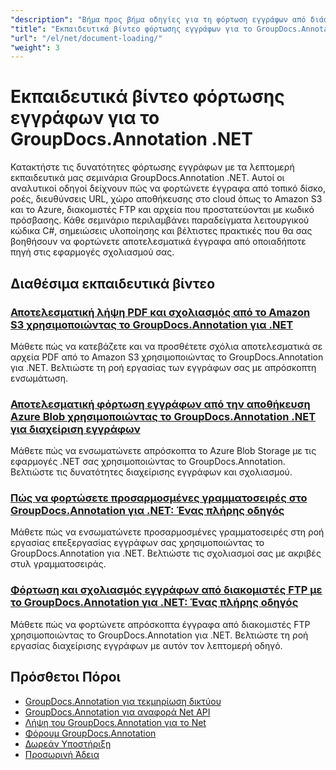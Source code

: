 ```yaml
---
"description": "Βήμα προς βήμα οδηγίες για τη φόρτωση εγγράφων από διάφορες πηγές χρησιμοποιώντας το GroupDocs.Annotation για .NET."
"title": "Εκπαιδευτικά βίντεο φόρτωσης εγγράφων για το GroupDocs.Annotation .NET"
"url": "/el/net/document-loading/"
"weight": 3
---
```


# Εκπαιδευτικά βίντεο φόρτωσης εγγράφων για το GroupDocs.Annotation .NET

Κατακτήστε τις δυνατότητες φόρτωσης εγγράφων με τα λεπτομερή εκπαιδευτικά μας σεμινάρια GroupDocs.Annotation .NET. Αυτοί οι αναλυτικοί οδηγοί δείχνουν πώς να φορτώνετε έγγραφα από τοπικό δίσκο, ροές, διευθύνσεις URL, χώρο αποθήκευσης στο cloud όπως το Amazon S3 και το Azure, διακομιστές FTP και αρχεία που προστατεύονται με κωδικό πρόσβασης. Κάθε σεμινάριο περιλαμβάνει παραδείγματα λειτουργικού κώδικα C#, σημειώσεις υλοποίησης και βέλτιστες πρακτικές που θα σας βοηθήσουν να φορτώνετε αποτελεσματικά έγγραφα από οποιαδήποτε πηγή στις εφαρμογές σχολιασμού σας.

## Διαθέσιμα εκπαιδευτικά βίντεο

### [Αποτελεσματική λήψη PDF και σχολιασμός από το Amazon S3 χρησιμοποιώντας το GroupDocs.Annotation για .NET](./download-annotate-pdfs-s3-groupdocs-dotnet/)
Μάθετε πώς να κατεβάζετε και να προσθέτετε σχόλια αποτελεσματικά σε αρχεία PDF από το Amazon S3 χρησιμοποιώντας το GroupDocs.Annotation για .NET. Βελτιώστε τη ροή εργασίας των εγγράφων σας με απρόσκοπτη ενσωμάτωση.

### [Αποτελεσματική φόρτωση εγγράφων από την αποθήκευση Azure Blob χρησιμοποιώντας το GroupDocs.Annotation .NET για διαχείριση εγγράφων](./load-documents-azure-blob-groupdocs-annotation-dotnet/)
Μάθετε πώς να ενσωματώνετε απρόσκοπτα το Azure Blob Storage με τις εφαρμογές .NET σας χρησιμοποιώντας το GroupDocs.Annotation. Βελτιώστε τις δυνατότητες διαχείρισης εγγράφων και σχολιασμού.

### [Πώς να φορτώσετε προσαρμοσμένες γραμματοσειρές στο GroupDocs.Annotation για .NET: Ένας πλήρης οδηγός](./master-custom-font-loading-groupdocs-annotation-dotnet/)
Μάθετε πώς να ενσωματώνετε προσαρμοσμένες γραμματοσειρές στη ροή εργασίας επεξεργασίας εγγράφων σας χρησιμοποιώντας το GroupDocs.Annotation για .NET. Βελτιώστε τις σχολιασμοί σας με ακριβές στυλ γραμματοσειράς.

### [Φόρτωση και σχολιασμός εγγράφων από διακομιστές FTP με το GroupDocs.Annotation για .NET: Ένας πλήρης οδηγός](./groupdocs-annotation-net-load-from-ftp/)
Μάθετε πώς να φορτώνετε απρόσκοπτα έγγραφα από διακομιστές FTP χρησιμοποιώντας το GroupDocs.Annotation για .NET. Βελτιώστε τη ροή εργασίας διαχείρισης εγγράφων με αυτόν τον λεπτομερή οδηγό.

## Πρόσθετοι Πόροι

- [GroupDocs.Annotation για τεκμηρίωση δικτύου](https://docs.groupdocs.com/annotation/net/)
- [GroupDocs.Annotation για αναφορά Net API](https://reference.groupdocs.com/annotation/net/)
- [Λήψη του GroupDocs.Annotation για το Net](https://releases.groupdocs.com/annotation/net/)
- [Φόρουμ GroupDocs.Annotation](https://forum.groupdocs.com/c/annotation)
- [Δωρεάν Υποστήριξη](https://forum.groupdocs.com/)
- [Προσωρινή Άδεια](https://purchase.groupdocs.com/temporary-license/)